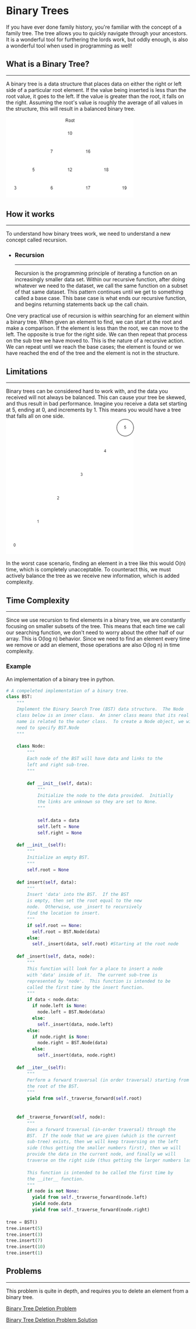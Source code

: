 # Binary Trees

If you have ever done family history, you're familiar with the concept of a family tree. The tree allows you to quickly navigate through your ancestors. It is a wonderful tool
for furthering the lords work, but oddly enough, is also a wonderful tool when used in programming as well!

## What is a Binary Tree?

---

A binary tree is a data structure that places data on either the right or left side of a particular root element. If the value being inserted is less than the root value, it goes to the left. If the value is greater than the root, it falls on the right. Assuming the root's value is roughly the average of all values in the structure, this will result in a balanced binary tree.

<img src="images/balancedTree.png"
     alt="Balanced Tree"
     style="width: 350px;" />

## How it works

---

To understand how binary trees work, we need to understand a new concept called recursion.

-   ### Recursion
    ***
    Recursion is the programming principle of iterating a function on an increasingly smaller data set. Within our recursive function, after doing whatever we need to the dataset, we call the same function on a subset of that same dataset. This pattern continues until we get to something called a base case. This base case is what ends our recursive function, and begins returning statements back up the call chain.

One very practical use of recursion is within searching for an element within a binary tree. When given an element to find, we can start at the root and make a comparison. If the element is less than the root, we can move to the left. The opposite is true for the right side. We can then repeat that process on the sub tree we have moved to. This is the nature of a recursive action. We can repeat until we reach the base cases; the element is found or we have reached the end of the tree and the element is not in the structure.

## Limitations

---

Binary trees can be considered hard to work with, and the data you received will not always be balanced. This can cause your tree be skewed, and thus result in bad performance. Imagine you receive a data set starting at 5, ending at 0, and increments by 1. This means you would have a tree that falls all on one side.
<img src="images/unbalancedTree.png"
     alt="Unbalanced Tree"
     style="width: 350px;" />

In the worst case scenario, finding an element in a tree like this would O(n) time, which is completely unacceptable. To counteract this, we must actively balance the tree as we receive new information, which is added complexity.

## Time Complexity

---

Since we use recursion to find elements in a binary tree, we are constantly focusing on smaller subsets of the tree. This means that each time we call our searching function, we don't need to worry about the other half of our array. This is O(log n) behavior. Since we need to find an element every time we remove or add an element, those operations are also O(log n) in time complexity.

### Example

An implementation of a binary tree in python.

```python
# A compeleted implementation of a binary tree.
class BST:
    """
    Implement the Binary Search Tree (BST) data structure.  The Node
    class below is an inner class.  An inner class means that its real
    name is related to the outer class.  To create a Node object, we will
    need to specify BST.Node
    """

    class Node:
        """
        Each node of the BST will have data and links to the
        left and right sub-tree.
        """

        def __init__(self, data):
            """
            Initialize the node to the data provided.  Initially
            the links are unknown so they are set to None.
            """

            self.data = data
            self.left = None
            self.right = None

    def __init__(self):
        """
        Initialize an empty BST.
        """
        self.root = None

    def insert(self, data):
        """
        Insert 'data' into the BST.  If the BST
        is empty, then set the root equal to the new
        node.  Otherwise, use _insert to recursively
        find the location to insert.
        """
        if self.root == None:
          self.root = BST.Node(data)
        else:
          self._insert(data, self.root) #Starting at the root node

    def _insert(self, data, node):
        """
        This function will look for a place to insert a node
        with 'data' inside of it.  The current sub-tree is
        represented by 'node'.  This function is intended to be
        called the first time by the insert function.
        """
        if data < node.data:
          if node.left is None:
            node.left = BST.Node(data)
          else:
            self._insert(data, node.left)
        else:
          if node.right is None:
            node.right = BST.Node(data)
          else:
            self._insert(data, node.right)

    def __iter__(self):
        """
        Perform a forward traversal (in order traversal) starting from
        the root of the BST.
        """
        yield from self._traverse_forward(self.root)


    def _traverse_forward(self, node):
        """
        Does a forward traversal (in-order traversal) through the
        BST.  If the node that we are given (which is the current
        sub-tree) exists, then we will keep traversing on the left
        side (thus getting the smaller numbers first), then we will
        provide the data in the current node, and finally we will
        traverse on the right side (thus getting the larger numbers last).

        This function is intended to be called the first time by
        the __iter__ function.
        """
        if node is not None:
          yield from self._traverse_forward(node.left)
          yield node.data
          yield from self._traverse_forward(node.right)

tree = BST()
tree.insert(5)
tree.insert(3)
tree.insert(7)
tree.insert(10)
tree.insert(1)
```

## Problems
---

This problem is quite in depth, and requires you to delete an element from a binary tree. 

[Binary Tree Deletion Problem](py_files/binaryTree_1.py)

[Binary Tree Deletion Problem Solution](py_files/binaryTree_1_solution.py)



